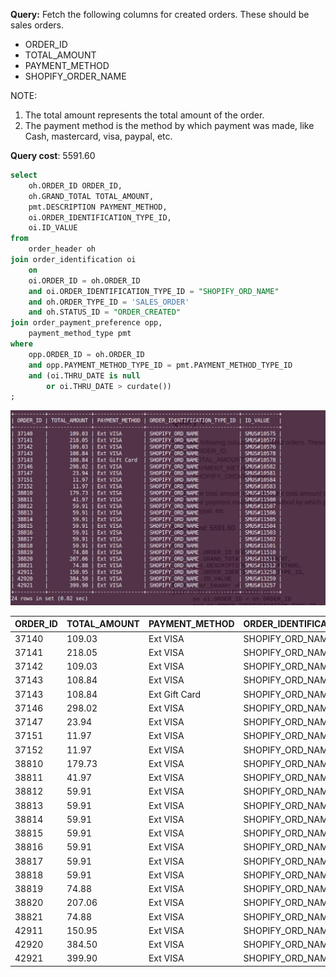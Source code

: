 **Query:** Fetch the following columns for created orders. These should be sales orders.

- ORDER_ID
- TOTAL_AMOUNT
- PAYMENT_METHOD
- SHOPIFY_ORDER_NAME

NOTE:

1. The total amount represents the total amount of the order.
2. The payment method is the method by which payment was made, like Cash, mastercard, visa, paypal, etc.

**Query cost**: 5591.60

```sql
select
	oh.ORDER_ID ORDER_ID,
	oh.GRAND_TOTAL TOTAL_AMOUNT,
	pmt.DESCRIPTION PAYMENT_METHOD,
	oi.ORDER_IDENTIFICATION_TYPE_ID,
	oi.ID_VALUE
from
	order_header oh
join order_identification oi
	on
	oi.ORDER_ID = oh.ORDER_ID
	and oi.ORDER_IDENTIFICATION_TYPE_ID = "SHOPIFY_ORD_NAME"
	and oh.ORDER_TYPE_ID = 'SALES_ORDER'
	and oh.STATUS_ID = "ORDER_CREATED"
join order_payment_preference opp,
	payment_method_type pmt
where
	opp.ORDER_ID = oh.ORDER_ID
	and opp.PAYMENT_METHOD_TYPE_ID = pmt.PAYMENT_METHOD_TYPE_ID
	and (oi.THRU_DATE is null
		or oi.THRU_DATE > curdate())
;
```

![alt text](image.png)

| ORDER_ID | TOTAL_AMOUNT | PAYMENT_METHOD | ORDER_IDENTIFICATION_TYPE_ID | ID_VALUE   |
| -------- | ------------ | -------------- | ---------------------------- | ---------- |
| 37140    | 109.03       | Ext VISA       | SHOPIFY_ORD_NAME             | SMUS#10575 |
| 37141    | 218.05       | Ext VISA       | SHOPIFY_ORD_NAME             | SMUS#10577 |
| 37142    | 109.03       | Ext VISA       | SHOPIFY_ORD_NAME             | SMUS#10576 |
| 37143    | 108.84       | Ext VISA       | SHOPIFY_ORD_NAME             | SMUS#10578 |
| 37143    | 108.84       | Ext Gift Card  | SHOPIFY_ORD_NAME             | SMUS#10578 |
| 37146    | 298.02       | Ext VISA       | SHOPIFY_ORD_NAME             | SMUS#10582 |
| 37147    | 23.94        | Ext VISA       | SHOPIFY_ORD_NAME             | SMUS#10581 |
| 37151    | 11.97        | Ext VISA       | SHOPIFY_ORD_NAME             | SMUS#10584 |
| 37152    | 11.97        | Ext VISA       | SHOPIFY_ORD_NAME             | SMUS#10583 |
| 38810    | 179.73       | Ext VISA       | SHOPIFY_ORD_NAME             | SMUS#11509 |
| 38811    | 41.97        | Ext VISA       | SHOPIFY_ORD_NAME             | SMUS#11508 |
| 38812    | 59.91        | Ext VISA       | SHOPIFY_ORD_NAME             | SMUS#11507 |
| 38813    | 59.91        | Ext VISA       | SHOPIFY_ORD_NAME             | SMUS#11506 |
| 38814    | 59.91        | Ext VISA       | SHOPIFY_ORD_NAME             | SMUS#11505 |
| 38815    | 59.91        | Ext VISA       | SHOPIFY_ORD_NAME             | SMUS#11504 |
| 38816    | 59.91        | Ext VISA       | SHOPIFY_ORD_NAME             | SMUS#11503 |
| 38817    | 59.91        | Ext VISA       | SHOPIFY_ORD_NAME             | SMUS#11502 |
| 38818    | 59.91        | Ext VISA       | SHOPIFY_ORD_NAME             | SMUS#11501 |
| 38819    | 74.88        | Ext VISA       | SHOPIFY_ORD_NAME             | SMUS#11510 |
| 38820    | 207.06       | Ext VISA       | SHOPIFY_ORD_NAME             | SMUS#11511 |
| 38821    | 74.88        | Ext VISA       | SHOPIFY_ORD_NAME             | SMUS#11512 |
| 42911    | 150.95       | Ext VISA       | SHOPIFY_ORD_NAME             | SMUS#13258 |
| 42920    | 384.50       | Ext VISA       | SHOPIFY_ORD_NAME             | SMUS#13259 |
| 42921    | 399.90       | Ext VISA       | SHOPIFY_ORD_NAME             | SMUS#13257 |
